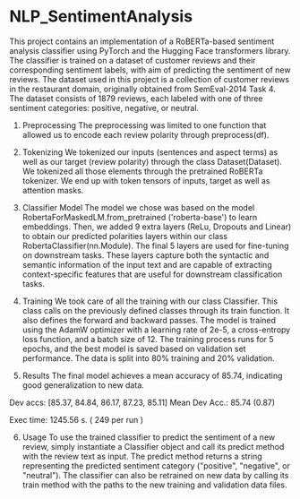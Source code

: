 # NLP_SentimentAnalysis

This project contains an implementation of a RoBERTa-based sentiment analysis classifier using PyTorch and the Hugging Face transformers library. The classifier is trained on a dataset of customer reviews and their corresponding sentiment labels, with aim of predicting the sentiment of new reviews.
The dataset used in this project is a collection of customer reviews in the restaurant domain, originally obtained from SemEval-2014 Task 4. The dataset consists of 1879 reviews, each labeled with one of three sentiment categories: positive, negative, or neutral.

1. Preprocessing
The preprocessing was limited to one function that allowed us to encode each review polarity through preprocess(df).

2. Tokenizing
We tokenized our inputs (sentences and aspect terms) as well as our target (review polarity) through the class Dataset(Dataset). We tokenized all those elements through the pretrained RoBERTa tokenizer. We end up with token tensors of inputs, target as well as attention masks.

3. Classifier Model
The model we chose was based on the model RobertaForMaskedLM.from_pretrained ('roberta-base')  to learn embeddings. Then, we added 9 extra layers (ReLu, Dropouts and Linear) to obtain our predicted polarities layers within our class RobertaClassifier(nn.Module). The final 5 layers are used for fine-tuning on downstream tasks. These layers capture both the syntactic and semantic information of the input text and are capable of extracting context-specific features that are useful for downstream classification tasks.

4. Training
We took care of all the training with our class Classifier. This class calls on the previously defined classes through its train function. It also defines the forward and backward passes. The model is trained using the AdamW optimizer with a learning rate of 2e-5, a cross-entropy loss function, and a batch size of 12. The training process runs for 5 epochs, and the best model is saved based on validation set performance. The data is split into 80% training and 20% validation.

5. Results
The final model achieves a mean accuracy of 85.74, indicating good generalization to new data. 

Dev accs: [85.37, 84.84, 86.17, 87.23, 85.11]
Mean Dev Acc.: 85.74 (0.87)

Exec time: 1245.56 s. ( 249 per run )

6. Usage
To use the trained classifier to predict the sentiment of a new review, simply instantiate a Classifier object and call its predict method with the review text as input. The predict method returns a string representing the predicted sentiment category ("positive", "negative", or "neutral"). The classifier can also be retrained on new data by calling its train method with the paths to the new training and validation data files.